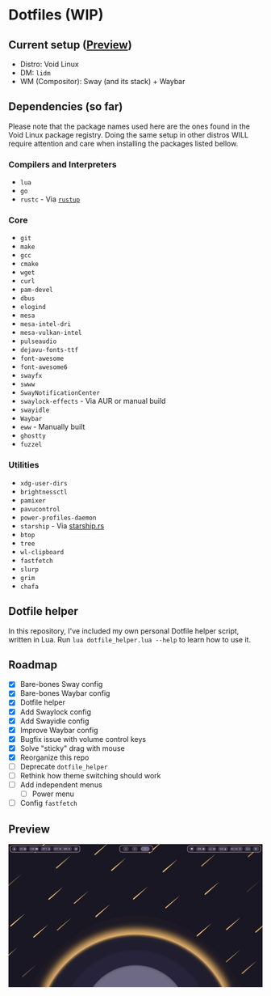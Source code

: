 # Dotfiles (WIP)

## Current setup ([Preview](#preview))
- Distro: Void Linux
- DM: `lidm` 
- WM (Compositor): Sway (and its stack) + Waybar

## Dependencies (so far)
Please note that the package names used here are the ones found in the Void Linux package registry. Doing the same setup in other distros WILL require attention and care when installing the packages listed bellow.

### Compilers and Interpreters
- `lua`
- `go`
- `rustc` - Via [`rustup`](https://www.rust-lang.org/learn/get-started)

### Core
- `git`
- `make`
- `gcc`
- `cmake`
- `wget`
- `curl`
- `pam-devel`
- `dbus`
- `elogind`
- `mesa`
- `mesa-intel-dri`
- `mesa-vulkan-intel`
- `pulseaudio`
- `dejavu-fonts-ttf`
- `font-awesome`
- `font-awesome6`
- `swayfx`
- `swww`
- `SwayNotificationCenter`
- `swaylock-effects` - Via AUR or manual build
- `swayidle`
- `Waybar`
- `eww` - Manually built
- `ghostty`
- `fuzzel`

### Utilities
- `xdg-user-dirs`
- `brightnessctl`
- `pamixer`
- `pavucontrol`
- `power-profiles-daemon`
- `starship` - Via [starship.rs](https://starship.rs/)
- `btop`
- `tree`
- `wl-clipboard`
- `fastfetch`
- `slurp`
- `grim`
- `chafa`

## Dotfile helper

In this repository, I've included my own personal Dotfile helper script, written in Lua.
Run `lua dotfile_helper.lua --help` to learn how to use it.

## Roadmap

- [x] Bare-bones Sway config
- [x] Bare-bones Waybar config
- [x] Dotfile helper
- [x] Add Swaylock config
- [x] Add Swayidle config
- [x] Improve Waybar config
- [x] Bugfix issue with volume control keys
- [x] Solve "sticky" drag with mouse
- [x] Reorganize this repo
- [ ] Deprecate `dotfile_helper`
- [ ] Rethink how theme switching should work
- [ ] Add independent menus
    - [ ] Power menu
- [ ] Config `fastfetch`

## Preview
![Empty workspace](./docs/empty.png)
